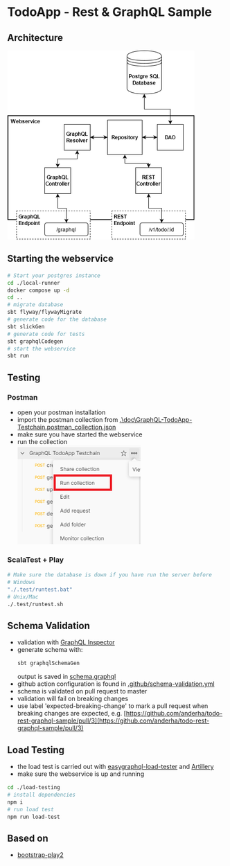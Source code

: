 # TodoApp - Rest & GraphQL Sample

## Architecture

![](./doc/architecture.png)

## Starting the webservice

```bash
# Start your postgres instance
cd ./local-runner
docker compose up -d
cd ..
# migrate database
sbt flyway/flywayMigrate
# generate code for the database
sbt slickGen
# generate code for tests
sbt graphqlCodegen
# start the webservice
sbt run
```

## Testing

### Postman

- open your postman installation
- import the postman collection from [.\doc\GraphQL-TodoApp-Testchain.postman_collection.json](./doc/GraphQL-TodoApp-Testchain.postman_collection.json)
- make sure you have started the webservice
- run the collection  
  ![](./doc/postman-run-collection.png)

### ScalaTest + Play

```bash
# Make sure the database is down if you have run the server before
# Windows
"./.test/runtest.bat"
# Unix/Mac
./.test/runtest.sh
```

## Schema Validation

- validation with [GraphQL Inspector](https://github.com/kamilkisiela/graphql-inspector)
- generate schema with:
  ```bash
  sbt graphqlSchemaGen
  ```
  output is saved in [schema.graphql](./schema.graphql)
- github action configuration is found in [.github/schema-validation.yml](./.github/workflows/schema-validation.yml)
- schema is validated on pull request to master
- validation will fail on breaking changes
- use label 'expected-breaking-change' to mark a pull request when breaking changes are expected, e.g. [https://github.com/anderha/todo-rest-graphql-sample/pull/3](https://github.com/anderha/todo-rest-graphql-sample/pull/3)

## Load Testing

- the load test is carried out with [easygraphql-load-tester](https://github.com/EasyGraphQL/easygraphql-load-tester) and [Artillery](https://artillery.io/)
- make sure the webservice is up and running

```bash
cd ./load-testing
# install dependencies
npm i
# run load test
npm run load-test
```

## Based on

- [bootstrap-play2](https://github.com/innFactory/bootstrap-play2)